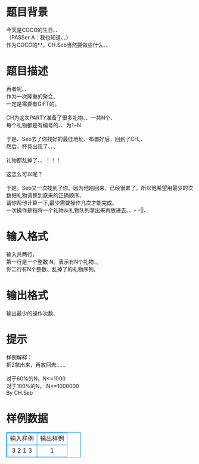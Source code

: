 # 

 
 # 题目背景 
今天是COCO的生日、、<BR>（PASSer&nbsp;A：我也知道、、）<BR>作为COCO的**，CH.Seb当然要做些什么、、 

 
 # 题目描述 
再者呢、、<BR>作为一次隆重的聚会、<BR>一定是需要有GIFT的。<BR><BR>CH为这次PARTY准备了很多礼物、、一共N个、<BR>每个礼物都是有编号的、、为1~N<BR><BR>于是、Seb去了你找好的最佳地址、布置好后，回到了CH。、<BR>然后。杯具出现了、、、<BR><BR>礼物都乱掉了、、！！！<BR><BR>这怎么可以呢？<BR><BR>于是。Seb又一次找到了你。因为他刚回来，已经很累了。所以他希望用最少的次数把礼物调整到原来的正确顺序、<BR>请你帮他计算一下,最少需要操作几次才能完成。<BR>一次操作是指将一个礼物从礼物队列拿出来再放进去、、-&nbsp;-||、<BR> 

 
 # 输入格式 
输入共两行，<BR>第一行是一个整数&nbsp;N。表示有N个礼物、。<BR>你二行有N个整数、乱掉了的礼物序列。 

 
 # 输出格式 
输出最少的操作次数、 

 
 # 提示 
样例解释：<BR>把2拿出来，再放回去……<BR><BR>对于60%的N，N&lt;=1000<BR>对于100%的N，&nbsp;N&lt;=1000000<BR>By&nbsp;CH.Seb 
# 样例数据
<style>
        table,table tr th, table tr td { border:1px solid #0094ff; }
        table { width: 200px; min-height: 25px; line-height: 25px; text-align: center; border-collapse: collapse;}   
    </style>
<table>
	<tr>
		<td>输入样例</td>
		<td>输出样例</td>
	</tr>
<tr><td>3
2 1 3

</td><td>1
</td></tr></table>
